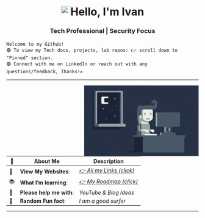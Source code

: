 <h1 align="center"> <img src="https://media.giphy.com/media/hvRJCLFzcasrR4ia7z/giphy.gif" height ="25px" width="25px">Hello, I'm Ivan  </h1>

<h3 align="center">  Tech Professional | Security Focus </h3> 

<pre><code>Welcome to my Github! 
🟢 To view my Tech docs, projects, lab repos: 👉 scroll down to "Pinned" section.
🟣 Connect with me on LinkedIn or reach out with any questions/feedback, Thanks!✊
</code></pre>
---------------------------------------------------------------------------------------------------------------------------------------------------------------------------------

<img alt="Night Coding" src="https://raw.githubusercontent.com/AVS1508/AVS1508/master/assets/Night-Coding.gif" align="right"/>


| 🔭 | About Me | Description  |
| --------|-----------| ----------- |
| 👀 | **View My Websites**: | [*👉 All my Links (click)*](https://ivanvlademirs.github.io/ivan_websites/) |
| 📚 | **What I’m learning**: | [*👉 My Roadmap (click)*](https://sky-packet-f2e.notion.site/21095d5adc1a4a77916c1a849420bf71?v=e5304eb3aefa421b97b8c4f8b640d4eb) |
| 🤔 | **Please help me with**: | *YouTube & Blog Ideas* |
| 🌊 | **Random Fun fact**: | *I am a good surfer* |

---------------------------------------------------------------------------------------------------------------------------------------------------------------------------------
